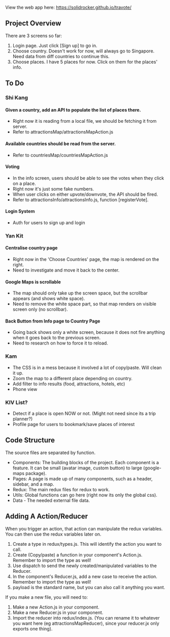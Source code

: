 View the web app here: https://solidrocker.github.io/travote/

## Project Overview

There are 3 screens so far:
1. Login page. Just click [Sign up] to go in.
2. Choose country. Doesn't work for now, will always go to Singapore. Need data from diff countries to continue this.
3. Choose places. I have 5 places for now. Click on them for the places' info.

## To Do

### Shi Kang

#### Given a country, add an API to populate the list of places there.
- Right now it is reading from a local file, we should be fetching it from server.
- Refer to attractionsMap/attractionsMapAction.js

#### Available countries should be read from the server.
- Refer to countriesMap/countriesMapAction.js
    
#### Voting
- In the info screen, users should be able to see the votes when they click on a place.
- Right now it's just some fake numbers.
- When user clicks on either upvote/downvote, the API should be fired.
- Refer to attractionsInfo/attractionsInfo.js, function [registerVote].

#### Login System
- Auth for users to sign up and login

### Yan Kit

#### Centralise country page
- Right now in the 'Choose Countries' page, the map is rendered on the right.
- Need to investigate and move it back to the center.

#### Google Maps is scrollable
- The map should only take up the screen space, but the scrollbar appears (and shows white space).
- Need to remove the white space part, so that map renders on visible screen only (no scrollbar).

#### Back Button from Info page to Country Page
- Going back shows only a white screen, because it does not fire anything when it goes back to the previous screen.
- Need to research on how to force it to reload.

### Kam

- The CSS is in a mess because it involved a lot of copy/paste. Will clean it up.
- Zoom the map to a different place depending on country.
- Add filter to info results (food, attractions, hotels, etc)
- Phone view

### KIV List?

- Detect if a place is open NOW or not. (Might not need since its a trip planner?)
- Profile page for users to bookmark/save places of interest

## Code Structure

The source files are separated by function.
 - Components: The building blocks of the project. Each component is a feature. It can be small (avatar image, custom button) to large (google-maps package).
 - Pages: A page is made up of many components, such as a header, sidebar, and a map.
 - Redux: The main redux files for redux to work.
 - Utils: Global functions can go here (right now its only the global css).
 - Data - The needed external file data.
 
 ## Adding A Action/Reducer
 
 When you trigger an action, that action can manipulate the redux variables.
 You can then use the redux variables later on.
 
 1. Create a type in redux/types.js. This will identify the action you want to call.
 2. Create (Copy/paste) a function in your component's Action.js. Remember to import the type as well!
 3. Use dispatch to send the newly created/manipulated variables to the Reducer.
 4. In the component's Reducer.js, add a new case to receive the action. Remember to import the type as well!
 5. payload is the standard name, but you can also call it anything you want.
 
 If you make a new file, you will need to:
 1. Make a new Action.js in your component.
 2. Make a new Reducer.js in your component.
 3. Import the reducer into redux/index.js. (You can rename it to whatever you want here (eg attractionsMapReducer), since your reducer.jx only exports one thing).
